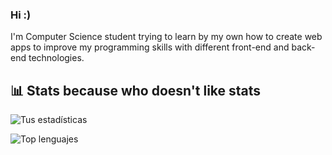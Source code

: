 ### Hi :)

<!--
**Alina-02/Alina-02** is a ✨ _special_ ✨ repository because its `README.md` (this file) appears on your GitHub profile.

Here are some ideas to get you started:

- 🔭 I’m currently working on ...
- 🌱 I’m currently learning ...
- 👯 I’m looking to collaborate on ...
- 🤔 I’m looking for help with ...
- 💬 Ask me about ...
- 📫 How to reach me: ...
- 😄 Pronouns: ...
- ⚡ Fun fact: ...
-->

I'm Computer Science student trying to learn by my own how to create web apps to improve my programming skills with different front-end and back-end technologies.

## 📊 Stats because who doesn't like stats 

![Tus estadísticas](https://github-readme-stats.vercel.app/api?username=Alina-02&show_icons=true&theme=tokyonight)

![Top lenguajes](https://github-readme-stats.vercel.app/api/top-langs/?username=Alina-02&layout=compact&theme=tokyonight)
